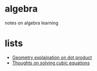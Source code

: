 # algebra
notes on algebra learning

# lists

* [Geometry explaination on dot product](dot_product.md)
* [Thoughts on solving cubic equations](thoughts_on_solving_cubic_equations.md)

